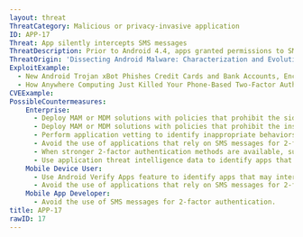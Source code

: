 ```yaml
---
layout: threat
ThreatCategory: Malicious or privacy-invasive application
ID: APP-17
Threat: App silently intercepts SMS messages
ThreatDescription: Prior to Android 4.4, apps granted permissions to SMS messaging functionality had the ability to listen for and receive incoming SMS messages. If the app was registered as the highest priority listener for messages, it could silently (without notice to the user) intercept, read, and dispose of messages intended for other apps. One serious abuse of this was the interception of one-time passwords (OTP) used for two-factor authentication (2FA) sent over SMS. Newer versions of Android do not permit apps with permission to access SMS messaging to receive or dispose of SMS messages directly. Unlike Android, the iOS security model does not permit apps with access to SMS messaging. Malicious apps may still realize this threat following exploitation of OS vulnerabilities that bypass access control on private SMS messaging APIs or achieve arbitrary code execution.
ThreatOrigin: 'Dissecting Android Malware: Characterization and Evolution [^85]'
ExploitExample:
  - New Android Trojan xBot Phishes Credit Cards and Bank Accounts, Encrypts Devices for Ransom [^96]
  - How Anywhere Computing Just Killed Your Phone-Based Two-Factor Authentication [^97]
CVEExample:
PossibleCountermeasures:
    Enterprise:
      - Deploy MAM or MDM solutions with policies that prohibit the side-loading of apps, which may bypass security checks on the app.
      - Deploy MAM or MDM solutions with policies that prohibit the installation of apps from 3rd party (unofficial) app stores.
      - Perform application vetting to identify inappropriate behaviors by apps including interception of SMS messages.
      - Avoid the use of applications that rely on SMS messages for 2-factor authentication.
      - When stronger 2-factor authentication methods are available, such as FIDO U2F tokens, educate enterprise users to avoid the use of SMS messages for configuring 2-factor authentication for enterprise applications.
      - Use application threat intelligence data to identify apps that increase risks associated with SMS message interception.
    Mobile Device User:
      - Use Android Verify Apps feature to identify apps that may intercept SMS messages.
      - Avoid the use of applications that rely on SMS messages for 2-factor authentication.
    Mobile App Developer:
      - Avoid the use of SMS messages for 2-factor authentication.
title: APP-17
rawID: 17
---
```

